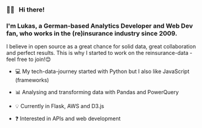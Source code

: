 ### 👋🏻 &nbsp; Hi there!

### I'm Lukas, a German-based Analytics Developer and Web Dev fan, who works in the (re)insurance industry since 2009.

I believe in open source as a great chance for solid data, great collaboration and perfect results.
This is why I started to work on the reinsurance-data - feel free to join!😊
  

- 💻 My tech-data-journey started with Python but I also like JavaScript (frameworks)

- 📊 Analysing and transforming data with Pandas and PowerQuery

- 💡 Currently in Flask, AWS and D3.js 

- ❓ Interested in APIs and web development

